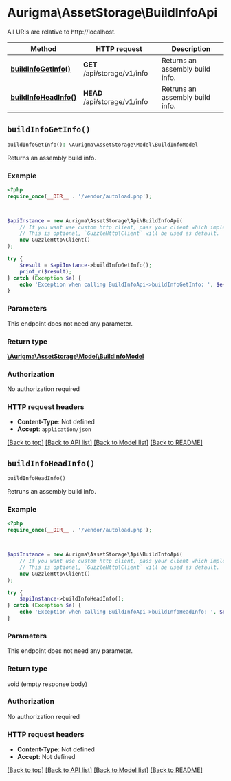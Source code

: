 # Aurigma\AssetStorage\BuildInfoApi

All URIs are relative to http://localhost.

Method | HTTP request | Description
------------- | ------------- | -------------
[**buildInfoGetInfo()**](BuildInfoApi.md#buildInfoGetInfo) | **GET** /api/storage/v1/info | Returns an assembly build info.
[**buildInfoHeadInfo()**](BuildInfoApi.md#buildInfoHeadInfo) | **HEAD** /api/storage/v1/info | Retruns an assembly build info.


## `buildInfoGetInfo()`

```php
buildInfoGetInfo(): \Aurigma\AssetStorage\Model\BuildInfoModel
```

Returns an assembly build info.

### Example

```php
<?php
require_once(__DIR__ . '/vendor/autoload.php');



$apiInstance = new Aurigma\AssetStorage\Api\BuildInfoApi(
    // If you want use custom http client, pass your client which implements `GuzzleHttp\ClientInterface`.
    // This is optional, `GuzzleHttp\Client` will be used as default.
    new GuzzleHttp\Client()
);

try {
    $result = $apiInstance->buildInfoGetInfo();
    print_r($result);
} catch (Exception $e) {
    echo 'Exception when calling BuildInfoApi->buildInfoGetInfo: ', $e->getMessage(), PHP_EOL;
}
```

### Parameters

This endpoint does not need any parameter.

### Return type

[**\Aurigma\AssetStorage\Model\BuildInfoModel**](../Model/BuildInfoModel.md)

### Authorization

No authorization required

### HTTP request headers

- **Content-Type**: Not defined
- **Accept**: `application/json`

[[Back to top]](#) [[Back to API list]](../../README.md#endpoints)
[[Back to Model list]](../../README.md#models)
[[Back to README]](../../README.md)

## `buildInfoHeadInfo()`

```php
buildInfoHeadInfo()
```

Retruns an assembly build info.

### Example

```php
<?php
require_once(__DIR__ . '/vendor/autoload.php');



$apiInstance = new Aurigma\AssetStorage\Api\BuildInfoApi(
    // If you want use custom http client, pass your client which implements `GuzzleHttp\ClientInterface`.
    // This is optional, `GuzzleHttp\Client` will be used as default.
    new GuzzleHttp\Client()
);

try {
    $apiInstance->buildInfoHeadInfo();
} catch (Exception $e) {
    echo 'Exception when calling BuildInfoApi->buildInfoHeadInfo: ', $e->getMessage(), PHP_EOL;
}
```

### Parameters

This endpoint does not need any parameter.

### Return type

void (empty response body)

### Authorization

No authorization required

### HTTP request headers

- **Content-Type**: Not defined
- **Accept**: Not defined

[[Back to top]](#) [[Back to API list]](../../README.md#endpoints)
[[Back to Model list]](../../README.md#models)
[[Back to README]](../../README.md)
